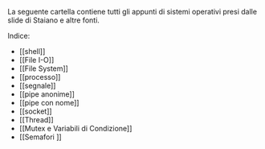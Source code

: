 La seguente cartella contiene tutti gli appunti di sistemi operativi presi dalle slide di Staiano e altre fonti.

Indice:

- [[shell]]
- [[File I-O]]
- [[File System]]
- [[processo]]
- [[segnale]]
- [[pipe anonime]]
- [[pipe con nome]]
- [[socket]]
- [[Thread]]
- [[Mutex e Variabili di Condizione]]
- [[Semafori ]]

